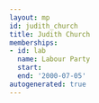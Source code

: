 ```yaml
---
layout: mp
id: judith_church
title: Judith Church
memberships:
- id: lab
  name: Labour Party
  start: 
  end: '2000-07-05'
autogenerated: true
---
```

